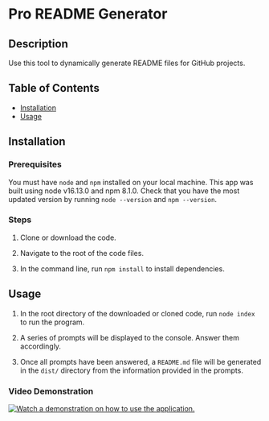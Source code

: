 # Pro README Generator

## Description

Use this tool to dynamically generate README files for GitHub projects.

## Table of Contents

- [Installation](#installation)
- [Usage](#usage)

## Installation

### Prerequisites

You must have `node` and `npm` installed on your local machine. This app was built using node v16.13.0 and npm 8.1.0. Check that you have the most updated version by running `node --version` and `npm --version`.

### Steps

1. Clone or download the code.

2. Navigate to the root of the code files.

3. In the command line, run `npm install` to install dependencies.

## Usage

1. In the root directory of the downloaded or cloned code, run `node index` to run the program.

2. A series of prompts will be displayed to the console. Answer them accordingly.

3. Once all prompts have been answered, a `README.md` file will be generated in the `dist/` directory from the information provided in the prompts.

### Video Demonstration

[![Watch a demonstration on how to use the application.](./assets/images/README%20Generator/README_Generator_First_Frame.png)](https://CloudyLondon.github.io/readme-generator)
